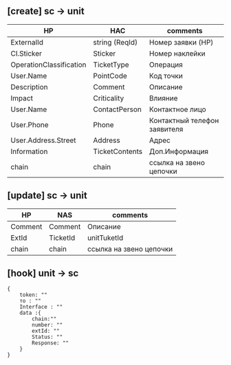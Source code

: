 ## [create] sc -> unit

HP | НАС| comments
--|--|--
ExternalId | string (ReqId) | Номер заявки (HP) 
CI.Sticker | Sticker | Номер наклейки
OperationClassification | TicketType | Операция
User.Name | PointCode | Код точки
Description | Comment | Описание
Impact | Criticality | Влияние
User.Name | ContactPerson | Контактное лицо
User.Phone | Phone | Контактный телефон заявителя
User.Address.Street | Address | Адрес
Information | TicketContents | Доп.Информация
chain | chain | ссылка на звено цепочки


## [update] sc -> unit

HP | NAS| comments
--|--|--
Comment | Comment | Описание
ExtId | TicketId | unitTuketId
chain | chain | ссылка на звено цепочки

## [hook] unit -> sc

```
{
    token: ""
    тo : ""
    Interface : ""
    data :{
        chain:""
        number: ""
        extId: ""
        Status: ""
        Response: ""
    }
}
```
